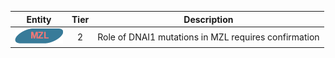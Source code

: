 |Entity|Tier|Description              |
|:----:|:----:|------------------------------|
|![MZL](images/icons/MZL_tier2.png) | 2 | Role of DNAI1 mutations in MZL requires confirmation|
